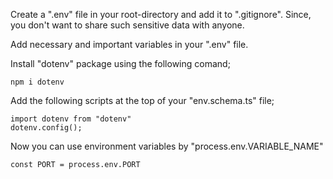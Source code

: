 Create a ".env" file in your root-directory and add it to ".gitignore". Since, you don't want to share such sensitive data with anyone.

Add necessary and important variables in your ".env" file.

Install "dotenv" package using the following comand;

```
npm i dotenv
```

Add the following scripts at the top of your "env.schema.ts" file;

```
import dotenv from "dotenv"
dotenv.config();
```

Now you can use environment variables by "process.env.VARIABLE_NAME"

```
const PORT = process.env.PORT
```
